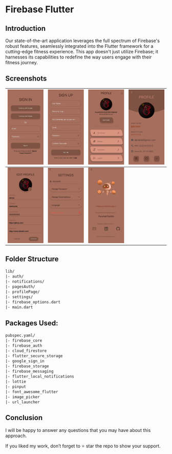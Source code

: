 # Firebase Flutter

## Introduction
Our state-of-the-art application leverages the full spectrum of Firebase's robust features, seamlessly integrated into the Flutter framework for a cutting-edge fitness experience. This app doesn't just utilize Firebase; it harnesses its capabilities to redefine the way users engage with their fitness journey.


## Screenshots
![](/assets/screenshots/1.jpeg?raw=true "Optional Title") | ![](/assets/screenshots/2.jpeg?raw=true "Optional Title") | ![](/assets/screenshots/3.jpeg?raw=true "Optional Title") | ![](/assets/screenshots/4.jpeg?raw=true "Optional Title")
:-------------------------:|:-------------------------:|:-------------------------:|:-------------------------:
![](/assets/screenshots/5.jpeg?raw=true "Optional Title")  |  ![](/assets/screenshots/6.jpeg?raw=true "Optional Title") |  ![](/assets/screenshots/7.jpeg?raw=true "Optional Title") |  ![]()


## Folder Structure
```
lib/
|- auth/
|- notifications/
|- pagesAuth/
|- profilePage/
|- settings/
|- firebase_options.dart
|- main.dart
```

## Packages Used:
```
pubspec.yaml/
|- firebase_core
|- firebase_auth
|- cloud_firestore
|- flutter_secure_storage
|- google_sign_in
|- firebase_storage
|- firebase_messaging
|- flutter_local_notifications
|- lottie
|- pinput
|- font_awesome_flutter
|- image_picker
|- url_launcher
```

## Conclusion
I will be happy to answer any questions that you may have about this approach.

If you liked my work, don’t forget to ⭐ star the repo to show your support.
